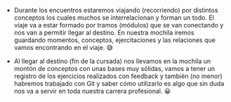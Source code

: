 - Durante los encuentros estaremos viajando (recorriendo) por distintos conceptos los cuales muchos se interrelacionan y forman un todo. El viaje va a estar formado por tramos (módulos) que se van conectando y nos van a permitir llegar al destino. En nuestra mochila iremos guardando momentos, conceptos, ejercitaciones y las relaciones que vamos encontrando en el viaje. :sweat_smile:

- Al llegar al destino (fin de la cursada) nos llevamos en la mochila un montón de conceptos con unas bases muy sólidas, vamos a tener un registro de los ejercicios realizados con feedback y también (no menor) habremos trabajado con Git y saber cómo utilizarlo es algo que sin duda nos va a servir en toda nuestra carrera profesional. :grinning: